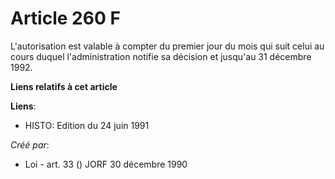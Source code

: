 # Article 260 F

L'autorisation est valable à compter du premier jour du mois qui suit celui au cours duquel l'administration notifie sa
décision et jusqu'au 31 décembre 1992.

**Liens relatifs à cet article**

**Liens**:

  - HISTO: Edition du 24 juin 1991

_Créé par_:

  - Loi - art. 33 () JORF 30 décembre 1990
